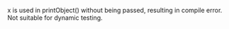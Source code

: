 x is used in printObject() without being passed, resulting in compile error. Not suitable for dynamic testing.